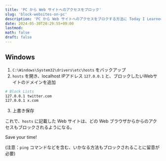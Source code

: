 ```yaml
---
title: 'PC から Web サイトへのアクセスをブロック'
slug: 'block-websites-on-pc'
description: 'PC から Web サイトへのアクセスをブロクする方法に Today I Learned ポスト。'
date: 2024-05-30T20:29:55+09:00
lastmod: 
math: false
draft: false
---
```


## Windows

1. ``C:\Windows\System32\drivers\etc\hosts`` をバックアップ
2. ``hosts`` を開き、localhost IPアドレス ``127.0.0.1`` と、ブロックしたいWebサイトのドメインを追加

```bash
# Block Lists
127.0.0.1 twitter.com
127.0.0.1 x.com
```

3. 上書き保存

これで、``hosts`` に記載した Web サイトは、どの Web ブラウザからからのアクセスもブロックされるようになる。

Save your time!

(注意：``ping`` コマンドなどを含む、いかなる方法もブロックされることに留意が必要)